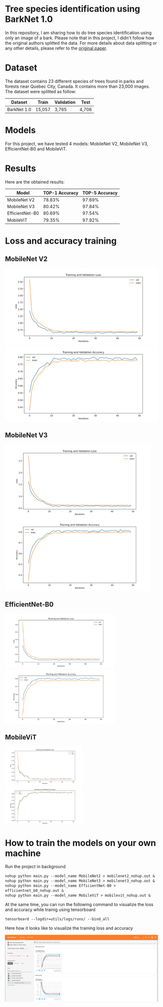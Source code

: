 # Tree species identification using BarkNet 1.0 

In this repository, I am sharing how to do tree species identification using only an image of a bark. Please note that in this project, I didn't follow how the original authors splitted the data. For more details about data splitting or any other details, please refer to the [original paper](https://arxiv.org/pdf/1803.00949.pdf). 

# Dataset

The dataset contains 23 different species of trees found in parks and forests near Quebec City, Canada. It contains more than 23,000 images. The dataset were splitted as follow: 

Dataset | Train | Validation | Test
--- | --- | --- | ---
BarkNet 1.0 | 15,057 | 3,765 | 4,706 


# Models 

For this project, we have tested 4 models: MobileNet V2, MobileNet V3, EfficientNet-B0 and MobileViT.

# Results

Here are the obtained results:

Model | TOP-1 Accuracy | TOP-5 Accuracy
--- | --- | ---
MobileNet V2 | 78.83% | 97.69%
MobileNet V3 | 80.42% | 97.84% 
EfficientNet-B0 | 80.69% | 97.54%
MobileViT | 79.35% | 97.92%

# Loss and accuracy training 

## MobileNet V2

<img src="utils/plots/BarkNet_MobileNet2_Loss-1.jpg" />
<img src="utils/plots/BarkNet_MobileNet2_Accuracy-1.jpg" />

## MobileNet V3

<img src="utils/plots/BarkNet_MobileNet3_Loss-1.jpg" width="480"/>
<img src="utils/plots/BarkNet_MobileNet3_Accuracy-1.jpg" width="480"/>


## EfficientNet-B0

<img src="utils/plots/BarkNet_EfficientNet-B0_Loss-1.jpg" width="360"/>
<img src="utils/plots/BarkNet_EfficientNet-B0_Accuracy-1.jpg" width="360"/>

## MobileViT

<img src="utils/plots/BarkNet_MobileViT_Loss-1.jpg" width="256"/>
<img src="utils/plots/BarkNet_MobileViT_Accuracy-1.jpg" width="256"/>

# How to train the models on your own machine 

Run the project in background 
    
    nohup python main.py --model_name MobileNet2 > mobilenet2_nohup.out &
    nohup python main.py --model_name MobileNet3 > mobilenet3_nohup.out &
    nohup python main.py --model_name EfficientNet-B0 > efficientnet_b0_nohup.out &
    nohup python main.py --model_name MobileViT > mobilevit_nohup.out &


At the same time, you can run the following command to visualize the loss and accuracy while trainig using tensorboard

    tensorboard --logdir=utils/logs/runs/ --bind_all

Here how it looks like to visualize the training loss and accuracy

<img src="utils/plots/TensorBaord.png" />



























